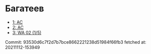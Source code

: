# Багатеев
- [1: AC](1.md)
- [2: AC](2.md)
- [3: WA 02 (1/5)](3.md)

Commit: 93530d6c7f2d7b7bce8662221238d51984f66fb3
 fetched at: 20211112-153949
